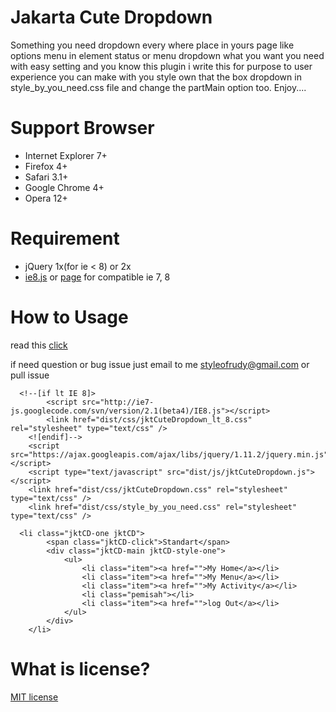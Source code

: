 # Jakarta Cute Dropdown
Something you need dropdown every where place in yours page like options menu in element status or menu dropdown what you want you need with easy setting and you know this plugin i write this for purpose to user experience you can make with you style own that the box dropdown in style_by_you_need.css file and change the partMain option too. Enjoy.... 

# Support Browser
* Internet Explorer 7+
* Firefox 4+
* Safari 3.1+
* Google Chrome 4+
* Opera 12+

# Requirement
* jQuery 1x(for ie < 8) or 2x
* [ie8.js](http://ie7-js.googlecode.com/svn/version/2.1(beta4)/IE8.js) or [page](https://code.google.com/p/ie7-js/) for compatible ie 7, 8

# How to Usage  
read this [click](http://jawajava.github.io/Jakarta-Cute-Dropdown/)

if need question or bug issue just email to me styleofrudy@gmail.com or pull issue

```
  <!--[if lt IE 8]>
		<script src="http://ie7-js.googlecode.com/svn/version/2.1(beta4)/IE8.js"></script>
		<link href="dist/css/jktCuteDropdown_lt_8.css" rel="stylesheet" type="text/css" />
	<![endif]-->
	<script src="https://ajax.googleapis.com/ajax/libs/jquery/1.11.2/jquery.min.js"></script>
	<script type="text/javascript" src="dist/js/jktCuteDropdown.js"></script>
	<link href="dist/css/jktCuteDropdown.css" rel="stylesheet" type="text/css" />
	<link href="dist/css/style_by_you_need.css" rel="stylesheet" type="text/css" />
```

```
  <li class="jktCD-one jktCD">
		<span class="jktCD-click">Standart</span>
		<div class="jktCD-main jktCD-style-one">
			<ul>
				<li class="item"><a href="">My Home</a></li>
				<li class="item"><a href="">My Menu</a></li>
				<li class="item"><a href="">My Activity</a></li>
				<li class="pemisah"></li>
				<li class="item"><a href="">log Out</a></li>
			</ul>
		</div>
	</li>	
```

# What is license?
[MIT license](https://github.com/JawaJava/Jakarta-Cute-Dropdown/blob/master/LICENSE)

